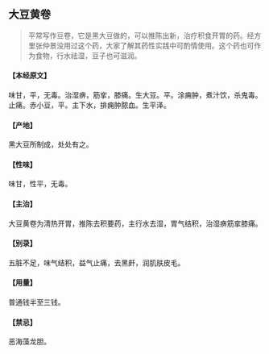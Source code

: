 ## 大豆黄卷

> 平常写作豆卷，它是黑大豆做的，可以推陈出新，治疗积食开胃的药。经方里张仲景没用过这个药，大家了解其药性实践中可酌情使用。这个药也可作为食物，行水祛湿，豆子也可滋润。

#### 【本经原文】
味甘，平，无毒。治湿痹，筋挛，膝痛。生大豆。平。涂痈肿，煮汁饮，杀鬼毒。止痛。赤小豆，平。主下水，排痈肿脓血。生平泽。
#### 【产地】
黑大豆所制成，处处有之。
#### 【性味】
味甘，性平，无毒。
#### 【主治】
大豆黄卷为清热开胃，推陈去积要药，主行水去湿，胃气结积，治湿痹筋挛膝痛。
#### 【别录】
五脏不足，味气结积，益气止痛，去黑皯，润肌肤皮毛。
#### 【用量】
普通钱半至三钱。
#### 【禁忌】
恶海藻龙胆。